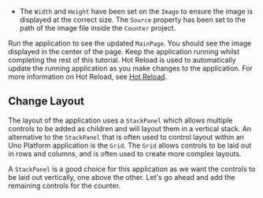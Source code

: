 

- The `Width` and `Height` have been set on the `Image` to ensure the image is displayed at the correct size. The `Source` property has been set to the path of the image file inside the `Counter` project.

Run the application to see the updated `MainPage`. You should see the image displayed in the center of the page. Keep the application running whilst completing the rest of this tutorial. Hot Reload is used to automatically update the running application as you make changes to the application. For more information on Hot Reload, see [Hot Reload](xref:Uno.Features.HotReload).

## Change Layout

The layout of the application uses a `StackPanel` which allows multiple controls to be added as children and will layout them in a vertical stack. An alternative to the `StackPanel` that is often used to control layout within an Uno Platform application is the `Grid`. The `Grid` allows controls to be laid out in rows and columns, and is often used to create more complex layouts.

A `StackPanel` is a good choice for this application as we want the controls to be laid out vertically, one above the other. Let's go ahead and add the remaining controls for the counter.